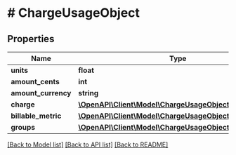 # # ChargeUsageObject

## Properties

Name | Type | Description | Notes
------------ | ------------- | ------------- | -------------
**units** | **float** |  | [optional]
**amount_cents** | **int** |  | [optional]
**amount_currency** | **string** |  | [optional]
**charge** | [**\OpenAPI\Client\Model\ChargeUsageObjectCharge**](ChargeUsageObjectCharge.md) |  | [optional]
**billable_metric** | [**\OpenAPI\Client\Model\ChargeUsageObjectBillableMetric**](ChargeUsageObjectBillableMetric.md) |  | [optional]
**groups** | [**\OpenAPI\Client\Model\ChargeUsageObjectGroupsInner[]**](ChargeUsageObjectGroupsInner.md) |  | [optional]

[[Back to Model list]](../../README.md#models) [[Back to API list]](../../README.md#endpoints) [[Back to README]](../../README.md)
